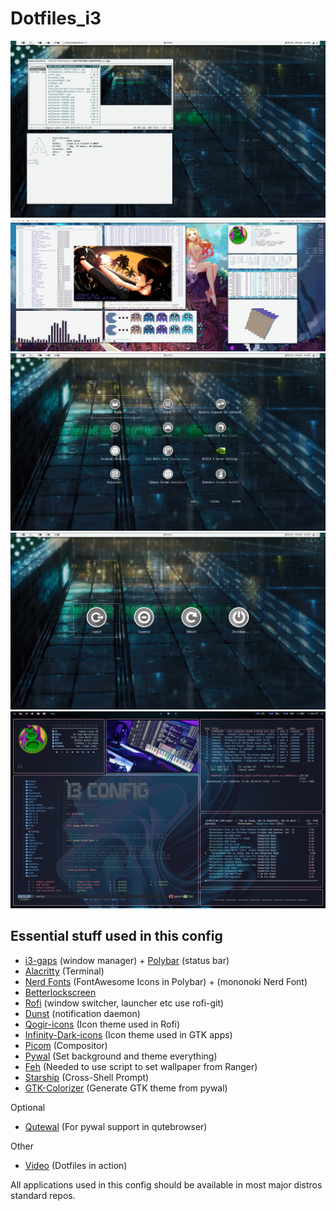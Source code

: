 # Dotfiles_i3

![screenshot](https://raw.githubusercontent.com/Algorithm79/Dotfiles_i3/master/screenshot.png)
![screenshot](https://raw.githubusercontent.com/Algorithm79/Dotfiles_i3/master/screenshot1.png)
![screenshot](https://raw.githubusercontent.com/Algorithm79/Dotfiles_i3/master/screenshot2.png)
![screenshot](https://raw.githubusercontent.com/Algorithm79/Dotfiles_i3/master/screenshot3.png)
![screenshot](https://raw.githubusercontent.com/Algorithm79/Dotfiles_i3/master/screenshot4.png)
## Essential stuff used in this config

- [i3-gaps](https://github.com/Airblader/i3) (window manager) + [Polybar](https://github.com/polybar/polybar) (status bar)
- [Alacritty](https://github.com/alacritty/alacritty) (Terminal)
- [Nerd Fonts](https://github.com/ryanoasis/nerd-fonts) (FontAwesome Icons in Polybar) + (mononoki Nerd Font)
- [Betterlockscreen](https://github.com/pavanjadhaw/betterlockscreen)
- [Rofi](https://github.com/davatorium/rofi) (window switcher, launcher etc use rofi-git)
- [Dunst](https://github.com/dunst-project/dunst) (notification daemon)
- [Qogir-icons](https://github.com/vinceliuice/Qogir-icon-theme) (Icon theme used in Rofi)
- [Infinity-Dark-icons](https://www.gnome-look.org/p/1436570/) (Icon theme used in GTK apps)
- [Picom](https://github.com/yshui/picom) (Compositor) 
- [Pywal](https://github.com/dylanaraps/pywal) (Set background and theme everything)
- [Feh](https://github.com/derf/feh) (Needed to use script to set wallpaper from Ranger)
- [Starship](https://starship.rs/) (Cross-Shell Prompt)
- [GTK-Colorizer](https://github.com/osiset/gtk-colorizer) (Generate GTK theme from pywal)

Optional

- [Qutewal](https://github.com/jjzmajic/qutewal) (For pywal support in qutebrowser)


Other

- [Video](https://www.youtube.com/watch?v=gLNma-6AHPM) (Dotfiles in action)

All applications used in this config should be available in most major distros standard repos.
